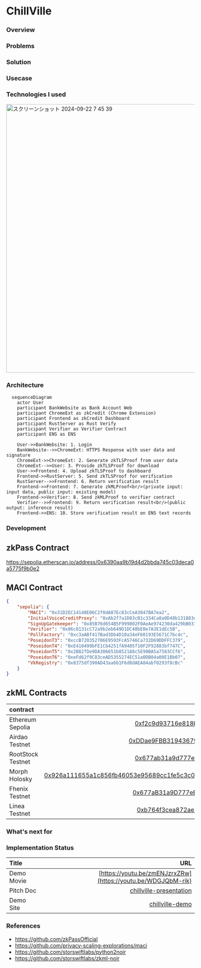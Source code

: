 # ChillVille

### Overview


### Problems


### Solution


### Usecase


### Technologies I used
<img width="715" alt="スクリーンショット 2024-09-22 7 45 39" src="https://github.com/user-attachments/assets/e3b7ae77-7383-48e7-b800-539ee10868be">

### Architecture
```mermaid
  sequenceDiagram
    actor User
    participant BankWebsite as Bank Account Web
    participant ChromeExt as zkCredit (Chrome Extension)
    participant Frontend as zkCredit Dashboard
    participant RustServer as Rust Verify
    participant Verifier as Verifier Contract
    participant ENS as ENS

    User->>BankWebsite: 1. Login
    BankWebsite-->>ChromeExt: HTTPS Response with user data and signature
    ChromeExt->>ChromeExt: 2. Generate zkTLSProof from user data
    ChromeExt-->>User: 3. Provide zkTLSProof for download
    User->>Frontend: 4. Upload zkTLSProof to dashboard
    Frontend->>RustServer: 5. Send zkTLSProof for verification
    RustServer-->>Frontend: 6. Return verification result
    Frontend->>Frontend: 7. Generate zkMLProof<br/>(private input: input data, public input: existing model)
    Frontend->>Verifier: 8. Send zkMLProof to verifier contract
    Verifier-->>Frontend: 9. Return verification result<br/>(public output: inference result)
    Frontend->>ENS: 10. Store verification result on ENS text records

```

### Development


## zkPass Contract
https://sepolia.etherscan.io/address/0x6390aa9b19d4d2bbda745c03deca0a5775f9b0e2

## MACI Contract
```json
{
    "sepolia": {
        "MACI": "0x31D2EC14148E06C2f0dA87Ec83cCeA3047BA7ea2",
        "InitialVoiceCreditProxy": "0xAb2f7a1D83cB1c334Ca8a0D48b131883e2948fb6",
        "SignUpGatekeeper": "0x85B76d654B5F999802F0AeAe974230da429bB031",
        "Verifier": "0x86c8131cC72a9b2eb649D1DC48bE0e7A3E1dEc5B",
        "PollFactory": "0xc3aABf417Bad3Db4D10a34eF60193E5671C7bc4c",
        "PoseidonT3": "0xccB720352706E9593FcA5746Ca732D69DDFFC379",
        "PoseidonT4": "0xE410499bFE1Cb4251fA9405f10F2F92883bf747C",
        "PoseidonT5": "0x2B82fDe9DA306651b852188c5E99BA5a7583CCf6",
        "PoseidonT6": "0xeFd62f9C83ceAD5355274EC51a0DB04a00E1Bb07",
        "VkRegistry": "0x8375df390AD43aa6b1F6d8dAEA84abf0293f8cBc"
    }
}
```

## zkML Contracts

| contract                   |                                                                                                                   contract address |
| :------------------------- | ---------------------------------------------------------------------------------------------------------------------------------: |
| Ethereum Sepolia    | [0xf2c9d93716e818bda8fd9cd13b692ec5302d5568](https://sepolia.etherscan.io/address/0xf2c9d93716e818bda8fd9cd13b692ec5302d5568#code)|
| Airdao Testnet    | [0xDDae9FBB31943679BFD6F301F8c3D7100e5d6214](https://testnet.airdao.io/explorer/address/0xDDae9FBB31943679BFD6F301F8c3D7100e5d6214/)|
| RootStock Testnet   | [0x677ab31a9d777eedbc88ce2198dce8de9378e78f](https://explorer.testnet.rootstock.io/address/0x677ab31a9d777eedbc88ce2198dce8de9378e78f?__ctab=general )|
| Morph Holosky    | [0x926a111655a1c856fb46053e95689cc1fe5c3c038257d30d33bb40d11624b9cc](https://explorer-holesky.morphl2.io/tx/0x926a111655a1c856fb46053e95689cc1fe5c3c038257d30d33bb40d11624b9cc)
| Fhenix Testnet    | [0x677aB31a9D777eEdbc88CE2198dcE8de9378E78f](https://explorer.helium.fhenix.zone/address/0x677aB31a9D777eEdbc88CE2198dcE8de9378E78f)|
| Linea Testnet   | [0xb764f3cea872ae3995c3eb0c6e533d6aa6c490bf](https://sepolia.lineascan.build/address/0xb764f3cea872ae3995c3eb0c6e533d6aa6c490bf#code)|

### What's next for



### Implementation Status

| Title          |                                                              URL |
| :------------- | ---------------------------------------------------------------: |
| Demo Movie      |                                      [https://youtu.be/zmENJzrxZRw](https://youtu.be/WDGJQbM-rik)|
| Pitch Doc    |   [chillville-presentation](https://www.canva.com/design/DAGOvSFvJ4E/SfJTYw3sauGSbj1k4oQdDg/edit?utm_content=DAGOvSFvJ4E&utm_campaign=designshare&utm_medium=link2&utm_source=sharebutton) |
| Demo Site     |                                 [chillville-demo](https://eth-sg.vercel.app/)| 

### References
- https://github.com/zkPassOfficial
- https://github.com/privacy-scaling-explorations/maci
- https://github.com/storswiftlabs/python2noir
- https://github.com/storswiftlabs/zkml-noir
